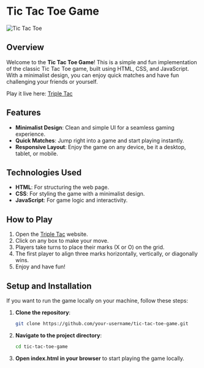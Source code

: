 # Tic Tac Toe Game

![Tic Tac Toe](https://drive.google.com/file/d/1mw5xOH6wsZKOaySo2g0zBnr56hkX3QM2/view?usp=sharing)

## Overview

Welcome to the **Tic Tac Toe Game**! This is a simple and fun implementation of the classic Tic Tac Toe game, built using HTML, CSS, and JavaScript. With a minimalist design, you can enjoy quick matches and have fun challenging your friends or yourself.

Play it live here: [Triple Tac](https://triple-tac.netlify.app/)

## Features

- **Minimalist Design**: Clean and simple UI for a seamless gaming experience.
- **Quick Matches**: Jump right into a game and start playing instantly.
- **Responsive Layout**: Enjoy the game on any device, be it a desktop, tablet, or mobile.

## Technologies Used

- **HTML**: For structuring the web page.
- **CSS**: For styling the game with a minimalist design.
- **JavaScript**: For game logic and interactivity.

## How to Play

1. Open the [Triple Tac](https://triple-tac.netlify.app/) website.
2. Click on any box to make your move.
3. Players take turns to place their marks (X or O) on the grid.
4. The first player to align three marks horizontally, vertically, or diagonally wins.
5. Enjoy and have fun!

## Setup and Installation

If you want to run the game locally on your machine, follow these steps:

1. **Clone the repository**:
   ```sh
   git clone https://github.com/your-username/tic-tac-toe-game.git

2. **Navigate to the project directory**:
   ```sh
   cd tic-tac-toe-game

3. **Open index.html in your browser** to start playing the game locally.
